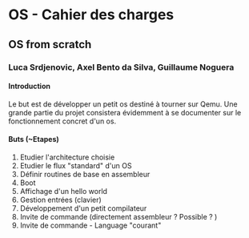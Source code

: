 # OS - Cahier des charges

## OS from scratch

### Luca Srdjenovic, Axel Bento da Silva, Guillaume Noguera

#### Introduction

Le but est de développer un petit os destiné à tourner sur Qemu. 
Une grande partie du projet consistera évidemment à se documenter sur le fonctionnement concret d'un os.


#### Buts (~Etapes)

1. Etudier l'architecture choisie
2. Etudier le flux "standard" d'un OS
3. Définir routines de base en assembleur
4. Boot
5. Affichage d'un hello world
6. Gestion entrées (clavier)
7. Développement d'un petit compilateur
8. Invite de commande (directement assembleur ? Possible ? )
9. Invite de commande - Language "courant"

